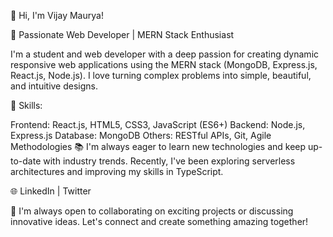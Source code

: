 👋 Hi, I'm Vijay Maurya!

🚀 Passionate Web Developer | MERN Stack Enthusiast

I'm a student and web developer with a deep passion for creating dynamic 
responsive web applications using the MERN stack (MongoDB, Express.js, React.js, Node.js). 
I love turning complex problems into simple, beautiful, and intuitive designs.

🔧 Skills:

Frontend: React.js, HTML5, CSS3, JavaScript (ES6+)
Backend: Node.js, Express.js
Database: MongoDB
Others: RESTful APIs, Git, Agile Methodologies
📚 I'm always eager to learn new technologies and keep up-to-date with industry trends. 
Recently, I've been exploring serverless architectures and improving my skills in TypeScript.

🌐 LinkedIn | Twitter

💬 I'm always open to collaborating on exciting projects or discussing innovative ideas. 
Let's connect and create something amazing together!
